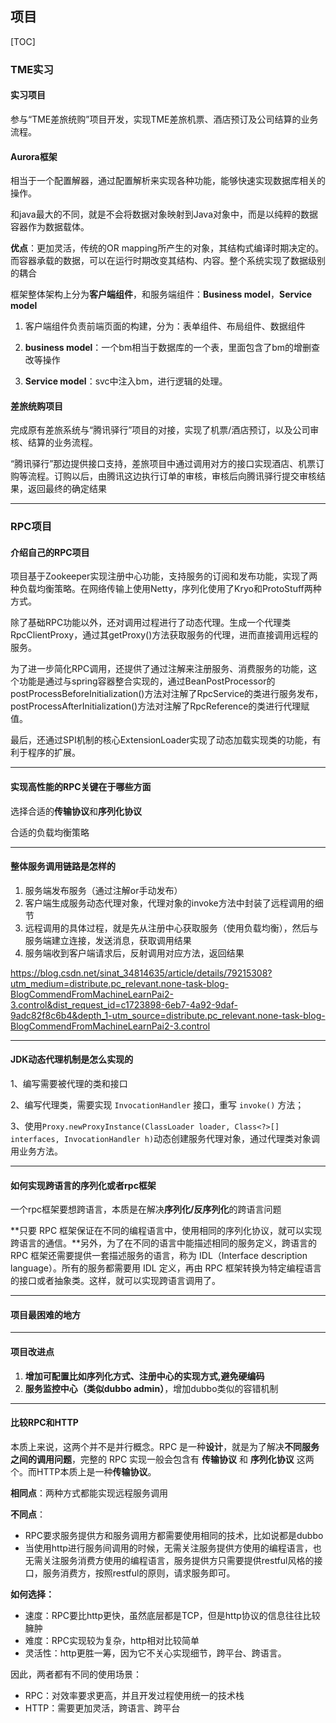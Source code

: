## 项目

[TOC]

### TME实习

#### 实习项目

参与“TME差旅统购”项目开发，实现TME差旅机票、酒店预订及公司结算的业务流程。

#### Aurora框架

相当于一个配置解器，通过配置解析来实现各种功能，能够快速实现数据库相关的操作。

和java最大的不同，就是不会将数据对象映射到Java对象中，而是以纯粹的数据容器作为数据载体。

**优点**：更加灵活，传统的OR mapping所产生的对象，其结构式编译时期决定的。而容器承载的数据，可以在运行时期改变其结构、内容。整个系统实现了数据级别的耦合

框架整体架构上分为**客户端组件**，和服务端组件：**Business model**，**Service model**

1. 客户端组件负责前端页面的构建，分为：表单组件、布局组件、数据组件

2. **business model**：一个bm相当于数据库的一个表，里面包含了bm的增删查改等操作
3. **Service model**：svc中注入bm，进行逻辑的处理。

#### 差旅统购项目

完成原有差旅系统与“腾讯驿行”项目的对接，实现了机票/酒店预订，以及公司审核、结算的业务流程。

“腾讯驿行”那边提供接口支持，差旅项目中通过调用对方的接口实现酒店、机票订购等流程。订购以后，由腾讯这边执行订单的审核，审核后向腾讯驿行提交审核结果，返回最终的确定结果

---

### RPC项目

#### 介绍自己的RPC项目

项目基于Zookeeper实现注册中心功能，支持服务的订阅和发布功能，实现了两种负载均衡策略。在网络传输上使用Netty，序列化使用了Kryo和ProtoStuff两种方式。

除了基础RPC功能以外，还对调用过程进行了动态代理。生成一个代理类RpcClientProxy，通过其getProxy()方法获取服务的代理，进而直接调用远程的服务。

为了进一步简化RPC调用，还提供了通过注解来注册服务、消费服务的功能，这个功能是通过与spring容器整合实现的，通过BeanPostProcessor的postProcessBeforeInitialization()方法对注解了RpcService的类进行服务发布，postProcessAfterInitialization()方法对注解了RpcReference的类进行代理赋值。

最后，还通过SPI机制的核心ExtensionLoader实现了动态加载实现类的功能，有利于程序的扩展。

---

#### 实现高性能的RPC关键在于哪些方面

选择合适的**传输协议**和**序列化协议**

合适的负载均衡策略

---

#### 整体服务调用链路是怎样的

1. 服务端发布服务（通过注解or手动发布）
2. 客户端生成服务动态代理对象，代理对象的invoke方法中封装了远程调用的细节
3. 远程调用的具体过程，就是先从注册中心获取服务（使用负载均衡），然后与服务端建立连接，发送消息，获取调用结果
4. 服务端收到客户端请求后，反射调用对应方法，返回结果

https://blog.csdn.net/sinat_34814635/article/details/79215308?utm_medium=distribute.pc_relevant.none-task-blog-BlogCommendFromMachineLearnPai2-3.control&dist_request_id=c1723898-6eb7-4a92-9daf-9adc82f8c6b4&depth_1-utm_source=distribute.pc_relevant.none-task-blog-BlogCommendFromMachineLearnPai2-3.control

---

#### JDK动态代理机制是怎么实现的

1、编写需要被代理的类和接口

2、编写代理类，需要实现 `InvocationHandler` 接口，重写 `invoke()` 方法；

3、使用`Proxy.newProxyInstance(ClassLoader loader, Class<?>[] interfaces, InvocationHandler h)`动态创建服务代理对象，通过代理类对象调用业务方法。

---

#### 如何实现跨语言的序列化或者rpc框架

一个rpc框架要想跨语言，本质是在解决**序列化/反序列化**的跨语言问题

**只要 RPC 框架保证在不同的编程语言中，使用相同的序列化协议，就可以实现跨语言的通信。**另外，为了在不同的语言中能描述相同的服务定义，跨语言的 RPC 框架还需要提供一套描述服务的语言，称为 IDL（Interface description language）。所有的服务都需要用 IDL 定义，再由 RPC 框架转换为特定编程语言的接口或者抽象类。这样，就可以实现跨语言调用了。

---

#### 项目最困难的地方



---

#### 项目改进点

1. **增加可配置比如序列化方式、注册中心的实现方式,避免硬编码** 
2. **服务监控中心（类似dubbo admin）**，增加dubbo类似的容错机制

---

#### 比较RPC和HTTP

本质上来说，这两个并不是并行概念。RPC 是一种**设计**，就是为了解决**不同服务之间的调用问题**，完整的 RPC 实现一般会包含有 **传输协议** 和 **序列化协议** 这两个。而HTTP本质上是一种**传输协议**。

**相同点**：两种方式都能实现远程服务调用

**不同点**：

- RPC要求服务提供方和服务调用方都需要使用相同的技术，比如说都是dubbo
- 当使用http进行服务间调用的时候，无需关注服务提供方使用的编程语言，也无需关注服务消费方使用的编程语言，服务提供方只需要提供restful风格的接口，服务消费方，按照restful的原则，请求服务即可。

**如何选择：**

- 速度：RPC要比http更快，虽然底层都是TCP，但是http协议的信息往往比较臃肿
- 难度：RPC实现较为复杂，http相对比较简单
- 灵活性：http更胜一筹，因为它不关心实现细节，跨平台、跨语言。

因此，两者都有不同的使用场景：

- RPC：对效率要求更高，并且开发过程使用统一的技术栈
- HTTP：需要更加灵活，跨语言、跨平台

